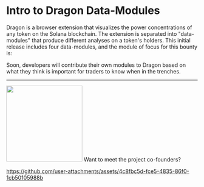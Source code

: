 # Intro to Dragon Data-Modules

Dragon is a browser extension that visualizes the power concentrations of any token on the Solana blockchain. The extension is separated into "data-modules" that produce different analyses on a token's holders. This initial release includes four data-modules, and the module of focus for this bounty is:

  
Soon, developers will contribute their own modules to Dragon based on what they think is important for traders to know when in the trenches. 


---
<img src="https://github.com/alpha-dragon-org/dragon-module1-tokeninfo/blob/main/frontend/public/images/logo.gif?raw=true" width="200">
Want to meet the project co-founders?


https://github.com/user-attachments/assets/4c8fbc5d-fce5-4835-86f0-1cb50105988b

